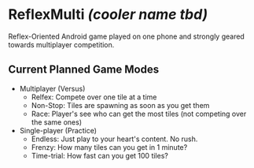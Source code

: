 ReflexMulti <i>(cooler name tbd)</i>
==========

Reflex-Oriented Android game played on one phone and strongly geared towards multiplayer competition. 

Current Planned Game Modes
---------------------------
* Multiplayer (Versus)
  * Relfex: Compete over one tile at a time
  * Non-Stop: Tiles are spawning as soon as you get them
  * Race: Player's see who can get the most tiles (not competing over the same ones)
* Single-player (Practice)
  * Endless: Just play to your heart's content. No rush.
  * Frenzy: How many tiles can you get in 1 minute?
  * Time-trial: How fast can you get 100 tiles?
  
